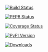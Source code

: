 
[![Build Status](https://travis-ci.org/obspy/obspy.svg?branch=master)](https://travis-ci.org/obspy/obspy)

[![PEP8 Status](https://www.obspy.org/pep8.svg?branch=master)](http://pep8.obspy.org)

[![Coverage Status](https://img.shields.io/coveralls/obspy/obspy.svg)](https://coveralls.io/r/obspy/obspy?branch=master)

[![PyPI Version](https://pypip.in/v/obspy/badge.svg)](https://crate.io/packages/obspy/)

[![Downloads](https://pypip.in/d/obspy/badge.svg)](https://crate.io/packages/obspy/)